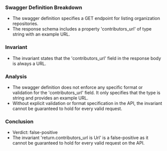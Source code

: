 ### Swagger Definition Breakdown
- The swagger definition specifies a GET endpoint for listing organization repositories.
- The response schema includes a property 'contributors_url' of type string with an example URL.

### Invariant
- The invariant states that the 'contributors_url' field in the response body is always a URL.

### Analysis
- The swagger definition does not enforce any specific format or validation for the 'contributors_url' field. It only specifies that the type is string and provides an example URL.
- Without explicit validation or format specification in the API, the invariant cannot be guaranteed to hold for every valid request.

### Conclusion
- Verdict: false-positive
- The invariant 'return.contributors_url is Url' is a false-positive as it cannot be guaranteed to hold for every valid request on the API.
